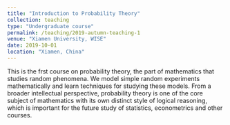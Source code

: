 ```yaml
---
title: "Introduction to Probability Theory"
collection: teaching
type: "Undergraduate course"
permalink: /teaching/2019-autumn-teaching-1
venue: "Xiamen University, WISE"
date: 2019-10-01
location: "Xiamen, China"
---
```

This is the frst course on probability theory, the part of mathematics that studies random phenomena. We model simple random experiments mathematically and learn techniques for studying these models. From a broader intellectual perspective, probability theory is one of the core subject of mathematics with its own distinct style of logical reasoning, which is important for the future study of statistics, econometrics and other courses.
